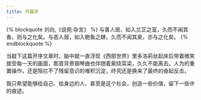 ```yaml
---
title: 开篇序
---
```

{% blockquote 刘向,《说苑·杂言》 %}
与善人居，如入兰芷之室，久而不闻其香，则与之化矣。与恶人居，如入鲍鱼之肆，久而不闻其臭，亦与之化矣。
{% endblockquote %}  
<!-- more -->
当敲下这篇开序文章时，脑中就一直浮现《西部世界》里多洛莉丝起床后带着微笑接受每一天的画面，那首背景钢琴曲也伴随着萦绕耳梁，久久不能离去。人为的重置操作，还是阻拦不了残留意识的堆积沉淀，终究还是换来了最终的奋起反击。

我只希望能够给自己、给身边的人、甚至是这个社会，创造一些价值，留下一些许的痕迹。
